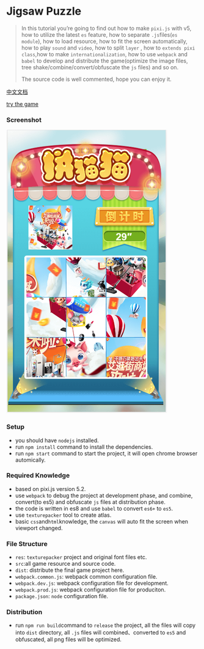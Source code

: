 # Jigsaw Puzzle
>In this tutorial you’re going to find out how to make `pixi.js` with v5, how to utilize the latest `es` feature, how to separate `.js`files(`es module`), how to load resource, how to fit the screen automatically, how to play `sound` and `video`, how to split `layer` , how to `extends pixi class`,how to make `internationalization`, how to use `webpack` and `babel` to develop and distribute the game(optimize the image files, tree shake/combine/convert/obfuscate the `js` files) and so on.
> 
> The source code is well commented, hope you can enjoy it.

[中文文档](./doc/README_CN.md)

[try the game](http://testactivity.goooku.com/ishop-demo/jigsaw/index.html) 


### Screenshot
![demo](./doc/demo.png)

### Setup
* you should have `nodejs` installed.
* run `npm install` command to install the dependencies.
* run `npm start` command to start the project, it will open chrome browser automically.

### Required Knowledge
* based on pixi.js version 5.2.
* use `webpack` to debug the project at development phase, and combine, convert(to es5) and obfuscate `js` files at distribution phase.
* the code is written in es8 and use `babel` to convert `es6+` to `es5`.
* use `texturepacker` tool to create atlas.
* basic `css`and`html`knowledge, the `canvas` will auto fit the screen when viewport changed.

### File Structure
* `res`: `texturepacker` project and original font files etc.
* `src`:all game resource and source code.
* `dist`: distribute the final game project here.
* `webpack.common.js`: webpack common configuration file.
* `webpack.dev.js`: webpack configuration file for development.
* `webpack.prod.js`: webpack configuration file for produciton.
* `package.json`: `node` configuration file.


### Distribution
* run `npm run build`command to `release` the project, all the files will copy into `dist` directory, all `.js` files will combined、converted to `es5` and obfuscated, all png files will be optimized.